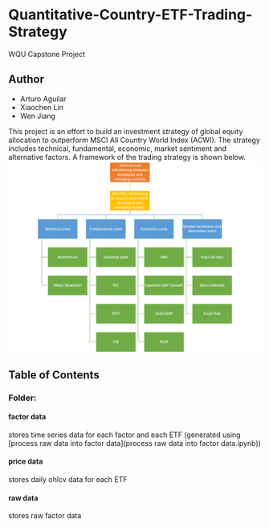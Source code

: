 # Quantitative-Country-ETF-Trading-Strategy
WQU Capstone Project

## Author
* Arturo Aguilar
* Xiaochen Lin
* Wen Jiang

This project is an effort to build an investment strategy of global equity allocation to outperform MSCI All Country World Index (ACWI). The strategy includes technical, fundamental, economic, market sentiment and alternative factors. A framework of the trading strategy is shown below.
![factors](/factors.png)

## Table of Contents
### Folder:
#### factor data
stores time series data for each factor and each ETF (generated using [process raw data into factor data](process raw data into factor data.ipynb))
#### price data
stores daily ohlcv data for each ETF
#### raw data
stores raw factor data

